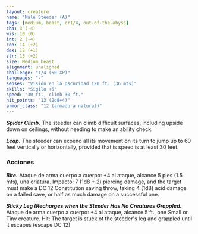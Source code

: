 ```yaml
---
layout: creature
name: "Male Steeder (A)"
tags: [medium, beast, cr1/4, out-of-the-abyss]
cha: 3 (-4)
wis: 10 (0)
int: 2 (-4)
con: 14 (+2)
dex: 12 (+1)
str: 15 (+2)
size: Medium beast
alignment: unaligned
challenge: "1/4 (50 XP)"
languages: "-"
senses: "Visión en la oscuridad 120 ft. (36 mts)"
skills: "Sigilo +5"
speed: "30 ft., climb 30 ft."
hit_points: "13 (2d8+4)"
armor_class: "12 (armadura natural)"
---
```


***Spider Climb.*** The steeder can climb difficult surfaces, including upside down on ceilings, without needing to make an ability check.

***Leap.*** The steeder can expend all its movement on its turn to jump up to 60 feet vertically or horizontally, provided that is speed is at least 30 feet.

### Acciones

***Bite.*** Ataque de arma cuerpo a cuerpo: +4 al ataque, alcance 5 pies (1.5 mts), una criatura. Impacto: 7 (1d8 + 2) piercing damage, and the target must make a DC 12 Constitution saving throw, taking 4 (1d8) acid damage on a failed save, or half as much damage on a successful one.

***Sticky Leg (Recharges when the Steeder Has No Creatures Grappled.*** Ataque de arma cuerpo a cuerpo: +4 al ataque, alcance 5 ft., one Small or Tiny creature. Hit: The target is stuck ot the steeder's leg and grappled until it escapes (escape DC 12)